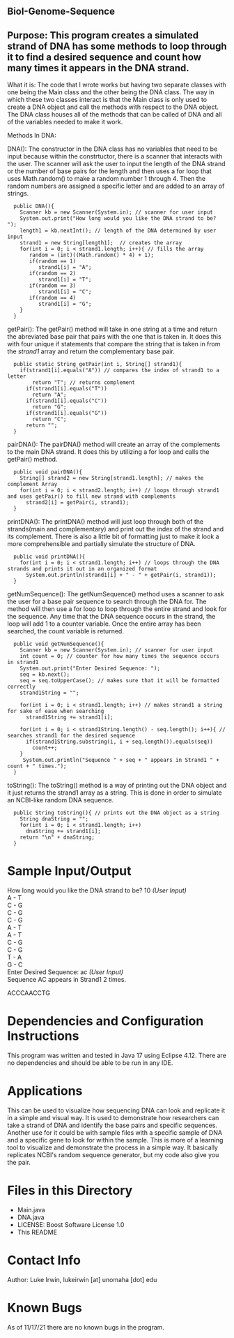 ## BioI-Genome-Sequence
Purpose: This program creates a simulated strand of DNA has some methods to loop through it to find a desired sequence and count how many times it appears in the DNA strand.
------------------------------------------------------------------------------
What it is: The code that I wrote works but having two separate classes with one being the Main class and the other being the DNA class. The way in which these two classes interact is that the Main class is only used to create a DNA object and call the methods with respect to the DNA object. The DNA class houses all of the methods that can be called of DNA and all of the variables needed to make it work. 

Methods In DNA:

DNA(): The constructor in the DNA class has no variables that need to be input because within the constrtuctor, there is a scanner that interacts with the user. The scanner will ask the user to input the length of the DNA strand or the number of base pairs for the length and then uses a for loop that uses Math.random() to make a random number 1 through 4. Then the random numbers are assigned a specific letter and are added to an array of strings.
```
  public DNA(){
    Scanner kb = new Scanner(System.in); // scanner for user input
    System.out.print("How long would you like the DNA strand to be? ");
    length1 = kb.nextInt(); // length of the DNA determined by user input
    strand1 = new String[length1];  // creates the array
    for(int i = 0; i < strand1.length; i++){ // fills the array
       random = (int)((Math.random() * 4) + 1);
       if(random == 1)
          strand1[i] = "A";
       if(random == 2)
          strand1[i] = "T";
       if(random == 3)
          strand1[i] = "C";
       if(random == 4)
          strand1[i] = "G";
    }
  }
  ```

getPair(): The getPair() method will take in one string at a time and return the abreviated base pair that pairs with the one that is taken in. It does this with four unique if statements that compare the string that is taken in from the *strand1* array and return the complementary base pair.
```
  public static String getPair(int i, String[] strand1){
    if(strand1[i].equals("A")) // compares the index of strand1 to a letter
        return "T"; // returns complement
      if(strand1[i].equals("T"))
        return "A";
      if(strand1[i].equals("C"))
        return "G";
      if(strand1[i].equals("G"))
        return "C";
      return "";
  }
```

pairDNA(): The pairDNA() method will create an array of the complements to the main DNA strand. It does this by utilizing a for loop and calls the getPair() method. 
```
  public void pairDNA(){
    String[] strand2 = new String[strand1.length]; // makes the complement Array
    for(int i = 0; i < strand2.length; i++) // loops through strand1 and uses getPair() to fill new strand with complements
      strand2[i] = getPair(i, strand1); 
  }
```

printDNA(): The printDNA() method will just loop through both of the strands(main and complementary) and print out the index of the strand and its complement. There is also a little bit of formatting just to make it look a more comprehensible and partially simulate the structure of DNA.
```
  public void printDNA(){
    for(int i = 0; i < strand1.length; i++) // loops through the DNA strands and prints it out in an organized format
      System.out.println(strand1[i] + " - " + getPair(i, strand1));
  }
```

getNumSequence(): The getNumSequence() method uses a scanner to ask the user for a base pair sequence to search through the DNA for. The method will then use a for loop to loop through the entire strand and look for the sequence. Any time that the DNA sequence occurs in the strand, the loop will add 1 to a counter variable. Once the entire array has been searched, the count variable is returned.
```
  public void getNumSequence(){
    Scanner kb = new Scanner(System.in); // scanner for user input
    int count = 0; // counter for how many times the sequence occurs in strand1
    System.out.print("Enter Desired Sequence: ");
    seq = kb.next();
    seq = seq.toUpperCase(); // makes sure that it will be formatted correctly
    strand1String = "";

    for(int i = 0; i < strand1.length; i++) // makes strand1 a string for sake of ease when searching
      strand1String += strand1[i];

    for(int i = 0; i < strand1String.length() - seq.length(); i++){ // searches strand1 for the desired sequence
      if(strand1String.substring(i, i + seq.length()).equals(seq))
        count++;
    }
     System.out.println("Sequence " + seq + " appears in Strand1 " + count + " times.");
  }
```

toString(): The toString() method is a way of printing out the DNA object and it just returns the strand1 array as a string. This is done in order to simulate an NCBI-like random DNA sequence. 
```
  public String toString(){ // prints out the DNA object as a string
    String dnaString = "";
    for(int i = 0; i < strand1.length; i++)
      dnaString += strand1[i];
    return "\n" + dnaString;
  }
```

# Sample Input/Output
How long would you like the DNA strand to be? 10 *(User Input)*  
A - T  
C - G  
C - G  
C - G  
A - T  
A - T  
C - G  
C - G  
T - A  
G - C  
Enter Desired Sequence: ac *(User Input)*  
Sequence AC appears in Strand1 2 times.  
  
ACCCAACCTG

# Dependencies and Configuration Instructions
This program was written and tested in Java 17 using Eclipse 4.12. There are no dependencies and should be able to be run in any IDE.

# Applications
This can be used to visualize how sequencing DNA can look and replicate it in a simple and visual way. It is used to demonstrate how researchers can take a strand of DNA and identify the base pairs and specific sequences. Another use for it could be with sample files with a specific sample of DNA and a specific gene to look for within the sample. This is more of a learning tool to visualize and demonstrate the process in a simple way. It basically replicates NCBI's random sequence generator, but my code also give you the pair. 

# Files in this Directory
- Main.java
- DNA.java
- LICENSE: Boost Software License 1.0
- This README

# Contact Info
Author: Luke Irwin, lukeirwin [at] unomaha [dot] edu  

# Known Bugs
As of 11/17/21 there are no known bugs in the program.
